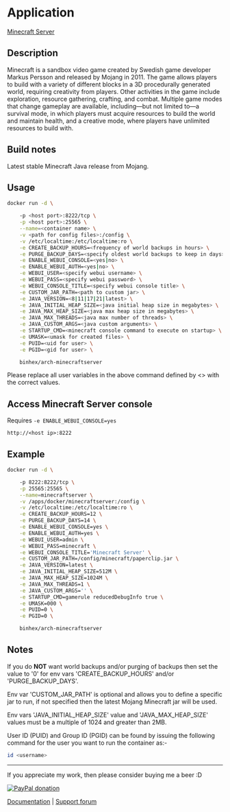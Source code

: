 # Application

[Minecraft Server](https://www.minecraft.net/en-us/download/server/)

## Description

Minecraft is a sandbox video game created by Swedish game developer Markus
Persson and released by Mojang in 2011. The game allows players to build with a
variety of different blocks in a 3D procedurally generated world, requiring
creativity from players. Other activities in the game include exploration,
resource gathering, crafting, and combat. Multiple game modes that change
gameplay are available, including—but not limited to—a survival mode, in which
players must acquire resources to build the world and maintain health, and a
creative mode, where players have unlimited resources to build with.

## Build notes

Latest stable Minecraft Java release from Mojang.

## Usage

```bash
docker run -d \

    -p <host port>:8222/tcp \
    -p <host port>:25565 \
    --name=<container name> \
    -v <path for config files>:/config \
    -v /etc/localtime:/etc/localtime:ro \
    -e CREATE_BACKUP_HOURS=<frequency of world backups in hours> \
    -e PURGE_BACKUP_DAYS=<specify oldest world backups to keep in days> \
    -e ENABLE_WEBUI_CONSOLE=<yes|no> \
    -e ENABLE_WEBUI_AUTH=<yes|no> \
    -e WEBUI_USER=<specify webui username> \
    -e WEBUI_PASS=<specify webui password> \
    -e WEBUI_CONSOLE_TITLE=<specify webui console title> \
    -e CUSTOM_JAR_PATH=<path to custom jar> \
    -e JAVA_VERSION=<8|11|17|21|latest> \
    -e JAVA_INITIAL_HEAP_SIZE=<java initial heap size in megabytes> \
    -e JAVA_MAX_HEAP_SIZE=<java max heap size in megabytes> \
    -e JAVA_MAX_THREADS=<java max number of threads> \
    -e JAVA_CUSTOM_ARGS=<java custom arguments> \
    -e STARTUP_CMD=<minecraft console command to execute on startup> \
    -e UMASK=<umask for created files> \
    -e PUID=<uid for user> \
    -e PGID=<gid for user> \

    binhex/arch-minecraftserver

```

Please replace all user variables in the above command defined by <> with the
correct values.

## Access Minecraft Server console

Requires `-e ENABLE_WEBUI_CONSOLE=yes`

`http://<host ip>:8222`

## Example

```bash
docker run -d \

    -p 8222:8222/tcp \
    -p 25565:25565 \
    --name=minecraftserver \
    -v /apps/docker/minecraftserver:/config \
    -v /etc/localtime:/etc/localtime:ro \
    -e CREATE_BACKUP_HOURS=12 \
    -e PURGE_BACKUP_DAYS=14 \
    -e ENABLE_WEBUI_CONSOLE=yes \
    -e ENABLE_WEBUI_AUTH=yes \
    -e WEBUI_USER=admin \
    -e WEBUI_PASS=minecraft \
    -e WEBUI_CONSOLE_TITLE='Minecraft Server' \
    -e CUSTOM_JAR_PATH=/config/minecraft/paperclip.jar \
    -e JAVA_VERSION=latest \
    -e JAVA_INITIAL_HEAP_SIZE=512M \
    -e JAVA_MAX_HEAP_SIZE=1024M \
    -e JAVA_MAX_THREADS=1 \
    -e JAVA_CUSTOM_ARGS='' \
    -e STARTUP_CMD=gamerule reducedDebugInfo true \
    -e UMASK=000 \
    -e PUID=0 \
    -e PGID=0 \

    binhex/arch-minecraftserver

```

## Notes

If you do **NOT** want world backups and/or purging of backups then set the
value to '0' for env vars 'CREATE_BACKUP_HOURS' and/or 'PURGE_BACKUP_DAYS'.

Env var 'CUSTOM_JAR_PATH' is optional and allows you to define a specific jar to
run, if not specified then the latest Mojang Minecraft jar will be used.

Env vars 'JAVA_INITIAL_HEAP_SIZE' value and 'JAVA_MAX_HEAP_SIZE' values must be
a multiple of 1024 and greater than 2MB.

User ID (PUID) and Group ID (PGID) can be found by issuing the following command
for the user you want to run the container as:-

```bash
id <username>

```

___
If you appreciate my work, then please consider buying me a beer  :D

[![PayPal donation](https://www.paypal.com/en_US/i/btn/btn_donate_SM.gif)](https://www.paypal.com/cgi-bin/webscr?cmd=_s-xclick&hosted_button_id=MM5E27UX6AUU4)

[Documentation](https://github.com/binhex/documentation) | [Support forum](https://forums.unraid.net/topic/84880-support-binhex-minecraftserver/)
